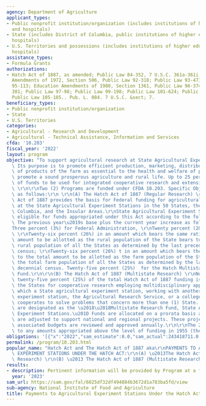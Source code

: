 ```yaml
---
agency: Department of Agriculture
applicant_types:
- Public nonprofit institution/organization (includes institutions of higher education
  and hospitals)
- State (includes District of Columbia, public institutions of higher education and
  hospitals)
- U.S. Territories and possessions (includes institutions of higher education and
  hospitals)
assistance_types:
- Formula Grants
authorizations:
- Hatch Act of 1887, as amended; Public Law 84-352, 7 U.S.C. 361a-361i; Education
  Amendments of 1972, Section 506, Public Law 92-318; Public Law 93-471; Public Law
  95-113; Education Amendments of 1980, Section 1361, Public Law 96-374, 7 U.S.C.
  301; Public Law 97-98; Public Law 99-198; Public Law 101-624; Public Law 104-127;
  Public Law 105-185.. Pub. L. 084. 7 U.S.C. &sect; 7.
beneficiary_types:
- Public nonprofit institution/organization
- State
- U.S. Territories
categories:
- Agricultural - Research and Development
- Agricultural - Technical Assistance, Information and Services
cfda: '10.203'
fiscal_year: '2022'
layout: program
objective: "To support agricultural research at State Agricultural Experiment Stations.\
  \ Its purpose is to promote efficient production, marketing, distribution, and utilization\
  \ of products of the farm as essential to the health and welfare of people and to\
  \ promote a sound prosperous agriculture and rural life. Up to 25 percent (25%)\
  \ of funds to be used for integrated cooperative research and extension activities.\
  \ \r\n\r\nTwo (2) Programs are funded under CFDA 10.203. Specific Objectives are\
  \ as follows:\r\n \r\n(A) The Hatch Act of 1887 (Regular Research) \r\nThe Hatch\
  \ Act of 1887 provides the basis for Federal funding for agricultural research activities\
  \ at the State Agricultural Experiment Stations in the 50 States, the District of\
  \ Columbia, and the Insular Areas.\r\nState Agricultural Experiment Stations are\
  \ eligible for funds appropriated under this Act according to the following formula:\
  \ The previous year\u2019s base plus the current year increase as follows: \r\n\
  Three percent (3%) for Federal Administration, \r\nTwenty percent (20%) equally,\
  \ \r\nTwenty-six percent (26%) in an amount which bears the same ratio to the total\
  \ amount to be allotted as the rural population of the State bears to the total\
  \ rural population of all the States as determined by the last preceding decennial\
  \ census; \r\nTwenty-six percent (26%) t in an amount which bears the same ratio\
  \ to the total amount to be allotted as the farm population of the State bears to\
  \ the total farm population of all the States as determined by the last preceding\
  \ decennial census. Twenty-five percent (25%)  for the Hatch Multistate Research\
  \ Fund.\r\n\r\n(B) The Hatch Act of 1887 (Multistate Research) \r\nNot less than\
  \ twenty-five percent (25%) of the total Hatch Act of 1887 funding is allotted to\
  \ the States for cooperative research employing multidisciplinary approaches in\
  \ which a State agricultural experiment station, working with another State agricultural\
  \ experiment station, the Agricultural Research Service, or a college or university,\
  \ cooperates to solve problems that concern more than one (1) State. These funds\
  \ are designated as the \u2018\u2018Multistate Research Fund, State Agricultural\
  \ Experiment Stations.\u201D Funds are allocated on a prorata basis and allocations\
  \ are adjusted to support national and regional projects. These projects and their\
  \ associated budgets are reviewed and approved annually.\r\n\r\nThe 25 percent applies\
  \ to any amounts appropriated above the level of funding in 1955 (the base year). "
obligations: '[{"x":"2022","sam_estimate":0.0,"sam_actual":243418711.0,"usa_spending_actual":243846921.05},{"x":"2023","sam_estimate":244357671.0,"sam_actual":0.0,"usa_spending_actual":246739114.16},{"x":"2024","sam_estimate":0.0,"sam_actual":0.0,"usa_spending_actual":0.0}]'
permalink: /program/10.203.html
popular_name: "Hatch Act and The Hatch Act of 1887 aka\r\nPAYMENTS TO AGRICULTURAL\
  \ EXPERIMENT STATIONS UNDER THE HATCH ACT:\r\n(A) \u2013The Hatch Act of 1887 (Regular\
  \ Research) \r\n(B) \u2013 The Hatch Act of 1887 (Multistate Research Fund) "
results:
- description: Pertinent information will be provided by Program at a future date.
  year: '2023'
sam_url: https://sam.gov/fal/6025df32df494884b3672d1a783ba5fd/view
sub-agency: National Institute of Food and Agriculture
title: Payments to Agricultural Experiment Stations Under the Hatch Act
---
```

